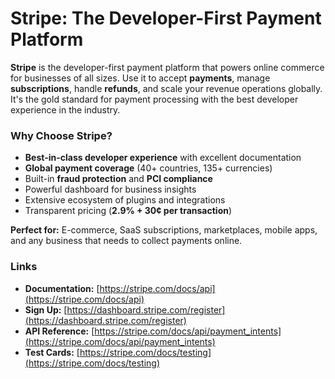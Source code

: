 # Stripe: The Developer-First Payment Platform

**Stripe** is the developer-first payment platform that powers online commerce for businesses of all sizes. Use it to accept **payments**, manage **subscriptions**, handle **refunds**, and scale your revenue operations globally. It's the gold standard for payment processing with the best developer experience in the industry.

### Why Choose Stripe?
* **Best-in-class developer experience** with excellent documentation
* **Global payment coverage** (40+ countries, 135+ currencies)
* Built-in **fraud protection** and **PCI compliance**
* Powerful dashboard for business insights
* Extensive ecosystem of plugins and integrations
* Transparent pricing (**2.9% + 30¢ per transaction**)

**Perfect for:** E-commerce, SaaS subscriptions, marketplaces, mobile apps, and any business that needs to collect payments online.

### Links
* **Documentation:** [https://stripe.com/docs/api](https://stripe.com/docs/api)
* **Sign Up:** [https://dashboard.stripe.com/register](https://dashboard.stripe.com/register)
* **API Reference:** [https://stripe.com/docs/api/payment_intents](https://stripe.com/docs/api/payment_intents)
* **Test Cards:** [https://stripe.com/docs/testing](https://stripe.com/docs/testing)